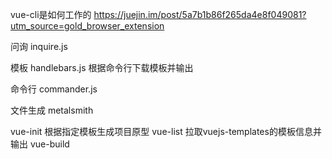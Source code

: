 vue-cli是如何工作的
https://juejin.im/post/5a7b1b86f265da4e8f049081?utm_source=gold_browser_extension

问询
inquire.js

模板
handlebars.js
根据命令行下载模板并输出

命令行
commander.js

文件生成
metalsmith


vue-init 根据指定模板生成项目原型
vue-list 拉取vuejs-templates的模板信息并输出
vue-build